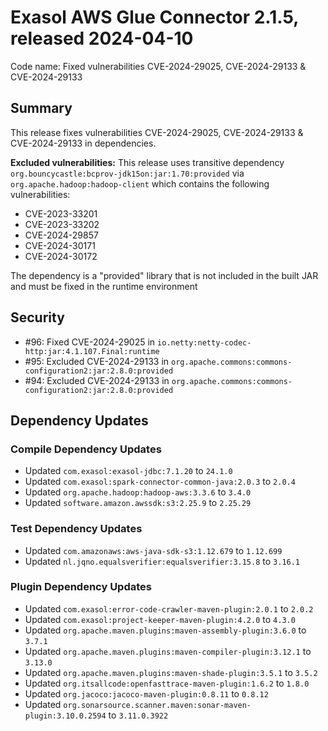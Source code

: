 # Exasol AWS Glue Connector 2.1.5, released 2024-04-10

Code name: Fixed vulnerabilities CVE-2024-29025, CVE-2024-29133 & CVE-2024-29133

## Summary

This release fixes vulnerabilities CVE-2024-29025, CVE-2024-29133 & CVE-2024-29133 in dependencies.

**Excluded vulnerabilities:** This release uses transitive dependency `org.bouncycastle:bcprov-jdk15on:jar:1.70:provided` via `org.apache.hadoop:hadoop-client` which contains the following vulnerabilities:
* CVE-2023-33201 
* CVE-2023-33202
* CVE-2024-29857
* CVE-2024-30171
* CVE-2024-30172

The dependency is a "provided" library that is not included in the built JAR and must be fixed in the runtime environment

## Security

* #96: Fixed CVE-2024-29025 in `io.netty:netty-codec-http:jar:4.1.107.Final:runtime`
* #95: Excluded CVE-2024-29133 in `org.apache.commons:commons-configuration2:jar:2.8.0:provided`
* #94: Excluded CVE-2024-29133 in `org.apache.commons:commons-configuration2:jar:2.8.0:provided`

## Dependency Updates

### Compile Dependency Updates

* Updated `com.exasol:exasol-jdbc:7.1.20` to `24.1.0`
* Updated `com.exasol:spark-connector-common-java:2.0.3` to `2.0.4`
* Updated `org.apache.hadoop:hadoop-aws:3.3.6` to `3.4.0`
* Updated `software.amazon.awssdk:s3:2.25.9` to `2.25.29`

### Test Dependency Updates

* Updated `com.amazonaws:aws-java-sdk-s3:1.12.679` to `1.12.699`
* Updated `nl.jqno.equalsverifier:equalsverifier:3.15.8` to `3.16.1`

### Plugin Dependency Updates

* Updated `com.exasol:error-code-crawler-maven-plugin:2.0.1` to `2.0.2`
* Updated `com.exasol:project-keeper-maven-plugin:4.2.0` to `4.3.0`
* Updated `org.apache.maven.plugins:maven-assembly-plugin:3.6.0` to `3.7.1`
* Updated `org.apache.maven.plugins:maven-compiler-plugin:3.12.1` to `3.13.0`
* Updated `org.apache.maven.plugins:maven-shade-plugin:3.5.1` to `3.5.2`
* Updated `org.itsallcode:openfasttrace-maven-plugin:1.6.2` to `1.8.0`
* Updated `org.jacoco:jacoco-maven-plugin:0.8.11` to `0.8.12`
* Updated `org.sonarsource.scanner.maven:sonar-maven-plugin:3.10.0.2594` to `3.11.0.3922`
